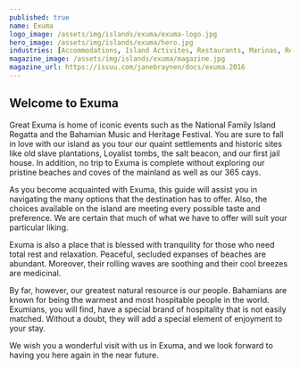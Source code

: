 ```yaml
---
published: true
name: Exuma
logo_image: /assets/img/islands/exuma/exuma-logo.jpg
hero_image: /assets/img/islands/exuma/hero.jpg
industries: [Accommodations, Island Activites, Restaurants, Marinas, Real Estate, Transportation]
magazine_image: /assets/img/islands/exuma/magazine.jpg
magazine_url: https://issuu.com/janebraynen/docs/exuma.2016
---
```


## Welcome to Exuma

Great Exuma is home of iconic events such as the National Family Island Regatta and the Bahamian Music and Heritage Festival. You are sure to fall in love with our island as you tour our quaint settlements and historic sites like old slave plantations, Loyalist tombs, the salt beacon, and our first jail house. In addition, no trip to Exuma is complete without exploring our pristine beaches and coves of the mainland as well as our 365 cays.

As you become acquainted with Exuma, this guide will assist you in navigating the many options that the destination has to offer. Also, the choices available on the island are meeting every possible taste and preference. We are certain that much of what we have to offer will suit your particular liking.

Exuma is also a place that is blessed with tranquility for those who need total rest and relaxation. Peaceful, secluded expanses of beaches are abundant. Moreover, their rolling waves are soothing and their cool breezes are medicinal.

By far, however, our greatest natural resource is our people. Bahamians are known for being the warmest and most hospitable people in the world. Exumians, you will find, have a special brand of hospitality that is not easily matched. Without a doubt, they will add a special element of enjoyment to your stay.

We wish you a wonderful visit with us in Exuma, and we look forward to having you here again in the near future.